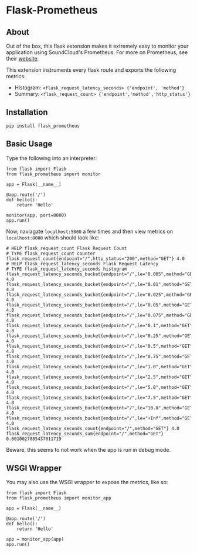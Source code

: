 # Flask-Prometheus

## About
Out of the box, this flask extension makes it extremely easy to monitor your application using SoundCloud's Prometheus. For more on Prometheus, see their [website](https://prometheus.io).

This extension instruments every flask route and exports the following metrics:
* Histogram: `<flask_request_latency_seconds> {'endpoint', 'method'}`
* Summary: `<flask_request_count> {'endpoint','method','http_status'}`

## Installation
```
pip install flask_prometheus
```

## Basic Usage
Type the following into an interpreter:
```
from flask import Flask
from flask_prometheus import monitor 

app = Flask(__name__)

@app.route('/')
def hello():
    return 'Hello'

monitor(app, port=8000)
app.run()
```

Now, naviagate `localhost:5000` a few times and then view metrics on `localhost:8000` which should look like:
```
# HELP flask_request_count Flask Request Count
# TYPE flask_request_count counter
flask_request_count{endpoint="/",http_status="200",method="GET"} 4.0
# HELP flask_request_latency_seconds Flask Request Latency
# TYPE flask_request_latency_seconds histogram
flask_request_latency_seconds_bucket{endpoint="/",le="0.005",method="GET"} 4.0
flask_request_latency_seconds_bucket{endpoint="/",le="0.01",method="GET"} 4.0
flask_request_latency_seconds_bucket{endpoint="/",le="0.025",method="GET"} 4.0
flask_request_latency_seconds_bucket{endpoint="/",le="0.05",method="GET"} 4.0
flask_request_latency_seconds_bucket{endpoint="/",le="0.075",method="GET"} 4.0
flask_request_latency_seconds_bucket{endpoint="/",le="0.1",method="GET"} 4.0
flask_request_latency_seconds_bucket{endpoint="/",le="0.25",method="GET"} 4.0
flask_request_latency_seconds_bucket{endpoint="/",le="0.5",method="GET"} 4.0
flask_request_latency_seconds_bucket{endpoint="/",le="0.75",method="GET"} 4.0
flask_request_latency_seconds_bucket{endpoint="/",le="1.0",method="GET"} 4.0
flask_request_latency_seconds_bucket{endpoint="/",le="2.5",method="GET"} 4.0
flask_request_latency_seconds_bucket{endpoint="/",le="5.0",method="GET"} 4.0
flask_request_latency_seconds_bucket{endpoint="/",le="7.5",method="GET"} 4.0
flask_request_latency_seconds_bucket{endpoint="/",le="10.0",method="GET"} 4.0
flask_request_latency_seconds_bucket{endpoint="/",le="+Inf",method="GET"} 4.0
flask_request_latency_seconds_count{endpoint="/",method="GET"} 4.0
flask_request_latency_seconds_sum{endpoint="/",method="GET"} 0.0010027885437011719
```

Beware, this seems to not work when the app is run in debug mode.

## WSGI Wrapper
You may also use the WSGI wrapper to expose the metrics, like so:

```
from flask import Flask
from flask_prometheus import monitor_app

app = Flask(__name__)

@app.route('/')
def hello():
    return 'Hello'

app = monitor_app(app)
app.run()
```
